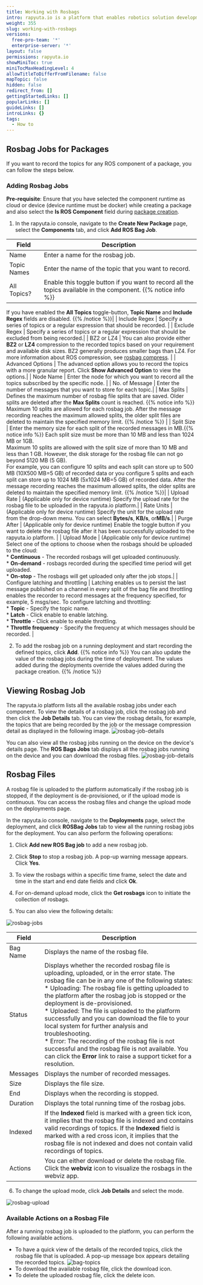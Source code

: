 ```yaml
---
title: Working with Rosbags
intro: rapyuta.io is a platform that enables robotics solution development by providing the necessary software infrastructure and facilitating the interaction between multiple stakeholders who contribute to the solution development.
weight: 355
slug: working-with-rosbags
versions:
  free-pro-team: '*'
  enterprise-server: '*'
layout: false
permissions: rapyuta.io
showMiniToc: true
miniTocMaxHeadingLevel: 4
allowTitleToDifferFromFilename: false
mapTopic: false
hidden: false
redirect_from: []
gettingStartedLinks: []
popularLinks: []
guideLinks: []
introLinks: {}
tags:
  - How to
---
```

## Rosbag Jobs for Packages
If you want to record the topics for any ROS component of a package, you can follow the steps below.

### Adding Rosbag Jobs

**Pre-requisite**: Ensure that you have selected the component runtime as cloud or device (device runtime must be docker) while creating a package and also select the **Is ROS Component** field during [package creation](/3_how-tos/33_software-development/333_create-packages/).

1. In the rapyuta.io console, navigate to the **Create New Package** page, select the **Components** tab, and click **Add ROS Bag Job**.

| Field | Description |
| ---   | --- |  
| Name | Enter a name for the rosbag job. |
| Topic Names | Enter the name of the topic that you want to record.|
| All Topics? | Enable this toggle button if you want to record all the topics available in the component. {{% notice info %}}
If you have enabled the **All Topics** toggle-button, **Topic Name** and  **Include Regex** fields are disabled.
{{% /notice %}}|
| Include Regex | Specify a series of topics or a regular expression that should be recorded. |
| Exclude Regex | Specify a series of topics or a regular expression that should be excluded from being recorded.|
| BZ2 or LZ4 | You can also provide either **BZ2** or **LZ4** compression to the recorded topics based on your requirement and available disk sizes. BZ2 generally produces smaller bags than LZ4. For more information about ROS compression, see [rosbag compress](http://wiki.ros.org/rosbag/Commandline#rosbag_compress). |
| Advanced Options | The advanced option allows you to record the topics with a more granular report. Click **Show Advanced Option** to view the options.|
| Node Name | Enter the node for which you want to record all the topics subscribed by the specific node. <validate> |
| No. of Message | Enter the number of messages that you want to store for each topic.|
| Max Splits | Defines the maximum number of rosbag file splits that are saved. Older splits are deleted after the **Max Splits** count is reached. {{% notice info %}}
Maximum 10 splits are allowed for each rosbag job. After the message recording reaches the maximum allowed splits, the older split files are deleted to maintain the specified memory limit. 
{{% /notice %}} |
| Split Size | Enter the memory size for each split of the recorded messages in MB.{{% notice info %}}
Each split size must be more than 10 MB and less than 1024 MB or 1GB. </br> Maximum 10 splits are allowed with the split size of more than 10 MB and less than 1 GB. However, the disk storage for the rosbag file can not go beyond 5120 MB (5 GB).</br>
For example, you can configure 10 splits and each split can store up to 500 MB (10X500 MB=5 GB)  of recorded data or you configure 5 splits and each split can store up to 1024 MB (5x1024 MB=5 GB)  of recorded data. After the message recording reaches the maximum allowed splits, the older splits are deleted to maintain the specified memory limit. 
{{% /notice %}}|
| Upload Rate | (Applicable only for device runtime) Specify the upload rate for the rosbag file to be uploaded in the rapyuta.io platform.|
| Rate Units | (Applicable only for device runtime) Specify the unit for the upload rate from the drop-down menu. You can select **Bytes/s**, **KB/s**, or**MB/s**.|
| Purge After | (Applicable only for device runtime) Enable the toggle button if you want to delete the rosbag file after it has been successfully uploaded to the rapyuta.io platform. |
| Upload Mode | (Applicable only for device runtime) Select one of the options to choose when the rosbags should be uploaded to the cloud: <br> * **Continuous** - The recorded rosbags will get uploaded continuously. <br> * **On-demand** - rosbags recorded during the specified time period will get uploaded. <!--note needs to be added --><br> * **On-stop** - The rosbags will get uploaded only after the job stops.|
| Configure latching and throttling | Latching enables us to persist the last message published on a channel in every split of the bag file and throttling enables the recorder to record messages at the frequency specified, for example, 5 msgs/sec. To configure latching and throttling:<br> * **Topic** - Specify the topic name. <br> * **Latch** - Click enable to enable latching. <br> * **Throttle** - Click enable to enable throttling. <br> * **Throttle frequency** - Specify the frequency at which messages should be recorded. |

2. To add the rosbag job on a running deployment and start recording the defined topics, click **Add**.
{{% notice info %}}
You can also update the value of the rosbag jobs during the time of deployment. The values added during the deployments override the values added during the package creation. 
{{% /notice %}}    

## Viewing Rosbag Job

The rapyuta.io platform lists all the available rosbag jobs under each component. To view the details of a rosbag job, click the rosbag job and then click the **Job Details** tab. You can view the rosbag details, for example, the topics that are being recorded by the job or the message compression detail as displayed in the following image.
![rosbag-job-details](/images/dev-guide/rosbag-jobs/rosbag-job-details.png?classes=border,shadow&width=30pc)

You can also view all the rosbag jobs running on the device on the device's details page. The **ROS Bags Jobs** tab displays all the rosbag jobs running on the device and you can download the rosbag files.
![rosbag-job-details](/images/dev-guide/rosbag-jobs/rosbag-job-device-details.png?classes=border,shadow&width=60pc)

## Rosbag Files

A rosbag file is uploaded to the platform automatically if the rosbag job is stopped, if the deployment is de-provisioned, or if the upload mode is continuous. 
You can access the rosbag files and change the upload mode on the deployments page. 

In the rapyuta.io console, navigate to the **Deployments** page, select the deployment, and click **ROSBag Jobs** tab to view all the running rosbag jobs for the deployment. You can also perform the following operations:

1. Click **Add new ROS Bag job** to add a new rosbag job.

2. Click **Stop** to stop a rosbag job. A pop-up warning message appears. Click **Yes**.

3. To view the rosbags within a specific time frame, select the date and time in the start and end date fields and click **Ok**.

4. For on-demand upload mode, click the **Get rosbags** icon to initiate the collection of rosbags.

5. You can also view the following details:
 
![rosbag-jobs](/images/dev-guide/rosbag-jobs/rosbag-jobs.png?classes=border,shadow&width=55pc)

| Field | Description |
| ---   | --- |  
| Bag Name | Displays the name of the rosbag file. |
| Status | Displays whether the recorded rosbag file is uploading, uploaded, or in the error state. The rosbag file can be in any one of the following states: <br> * Uploading: The rosbag file is getting uploaded to the platform after the rosbag job is stopped or the deployment is de-provisioned. <br> * Uploaded:  The file is uploaded to the platform successfully and you can download the file to your local system for further analysis and troubleshooting. <br> * Error: The recording of the rosbag file is not successful and the rosbag file is not available. You can click the **Error** link to raise a support ticket for a resolution. |
| Messages | Displays the number of recorded messages.|
| Size | Displays the file size.|
| End | Displays when the recording is stopped.|
| Duration | Displays the total running time of the rosbag jobs.|
| Indexed | If the **Indexed** field is marked with a green tick icon, it implies that the rosbag file is indexed and contains valid recordings of topics. If the **Indexed** field is marked with a red cross icon, it implies that the rosbag file is not indexed and does not contain valid recordings of topics. |
| Actions | You can either download or delete the rosbag file. Click the **webviz** icon to visualize the rosbags in the webviz app. |

6. To change the upload mode, click **Job Details** and select the mode.

![rosbag-upload](/images/dev-guide/rosbag-jobs/rosbag-upload.png?classes=border,shadow&width=55pc)


### Available Actions on a Rosbag File

After a running rosbag job is uploaded to the platform, you can perform the following available actions.

* To have a quick view of the details of the recorded topics, click the rosbag file that is uploaded. A pop-up message box appears detailing the recorded topics. 
![bag-topics](/images/dev-guide/rosbag-jobs/topic-bags.png?classes=border,shadow&width=30pc)
* To download the available rosbag file, click the download icon.
* To delete the uploaded rosbag file, click the delete icon.
